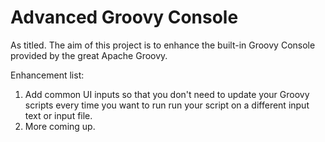 # Advanced Groovy Console

As titled. The aim of this project is to enhance the built-in Groovy Console provided by the great Apache Groovy.

Enhancement list:

1. Add common UI inputs so that you don't need to update your Groovy scripts every time you want to run run your script on a different input text or input file.
2. More coming up.
